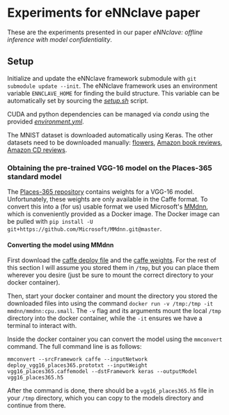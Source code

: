 # Experiments for eNNclave paper

These are the experiments presented in our paper *eNNclave: offline inference with model confidentiality*.

## Setup

Initialize and update the eNNclave framework submodule with `git submodule update --init`.
The eNNclave framework uses an environment variable `ENNCLAVE_HOME` for finding the build structure.
This variable can be automatically set by sourcing the [*setup.sh*](setup.sh) script.

CUDA and python dependencies can be managed via *conda* using the provided [*environment.yml*](environment.yml).

The MNIST dataset is downloaded automatically using Keras.
The other datasets need to be downloaded manually: [flowers](https://www.kaggle.com/alxmamaev/flowers-recognition/data), [Amazon book reviews](http://deepyeti.ucsd.edu/jianmo/amazon/categoryFiles/Books.json.gz), [Amazon CD reviews](http://deepyeti.ucsd.edu/jianmo/amazon/categoryFiles/CDs_and_Vinyl.json.gz).

### Obtaining the pre-trained VGG-16 model on the Places-365 standard model

The [Places-365 repository](https://github.com/CSAILVision/places365) contains weights for a VGG-16 model.
Unfortunately, these weights are only available in the Caffe format.
To convert this into a (for us) usable format we used Microsoft's [MMdnn](https://github.com/Microsoft/MMdnn), which is conveniently provided as a Docker image.
The Docker image can be pulled with `pip install -U git+https://github.com/Microsoft/MMdnn.git@master`.

#### Converting the model using MMdnn
First download the [caffe deploy file](https://github.com/CSAILVision/places365/blob/master/deploy_vgg16_places365.prototxt) and the [caffe weights](http://places2.csail.mit.edu/models_places365/vgg16_places365.caffemodel).
For the rest of this section I will assume you stored them in `/tmp`, but you can place them wherever you desire (just be sure to mount the correct directory to your docker container).

Then, start your docker container and mount the directory you stored the downloaded files into using the command `docker run -v /tmp:/tmp -it mmdnn/mmdnn:cpu.small`.
The `-v` flag and its arguments mount the local `/tmp` directory into the docker container, while the `-it` ensures we have a terminal to interact with.

Inside the docker container you can convert the model using the `mmconvert` command.
The full command line is as follows:
```shell script
mmconvert --srcFramework caffe --inputNetwork deploy_vgg16_places365.prototxt --inputWeight vgg16_places365.caffemodel --dstFramework keras --outputModel vgg16_places365.h5
```
After the command is done, there should be a `vgg16_places365.h5` file in your `/tmp` directory, which you can copy to the models directory and continue from there.